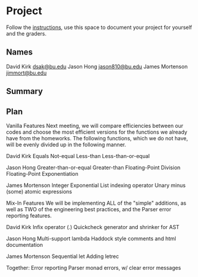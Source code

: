 # Project

Follow the [instructions](INSTRUCTIONS.md), use this space to document your project for yourself and the graders.

## Names
David Kirk dsak@bu.edu
Jason Hong jason810@bu.edu
James Mortenson jimmort@bu.edu
## Summary

## Plan
Vanilla Features
Next meeting, we will compare efficiencies between our codes and choose the most efficient versions for the functions we already have from the homeworks. The following functions, which we do not have, will be evenly divided up in the following manner.

David Kirk
Equals
Not-equal
Less-than
Less-than-or-equal

Jason Hong
Greater-than-or-equal
Greater-than
Floating-Point Division
Floating-Point Exponentiation

James Mortenson
Integer Exponential
List indexing operator
Unary minus
(some) atomic expressions

Mix-In Features
We will be implementing ALL of the "simple" additions, as well as TWO of the engineering best practices, and the Parser error reporting features.

David Kirk
Infix operator (.)
Quickcheck generator and shrinker for AST

Jason Hong
Multi-support lambda
Haddock style comments and html documentation

James Mortenson
Sequential let
Adding letrec

Together: Error reporting Parser monad errors, w/ clear error messages


